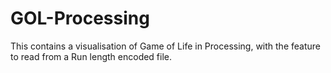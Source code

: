 # GOL-Processing
This contains a visualisation of Game of Life in Processing, with the feature to read from a Run length encoded file.
